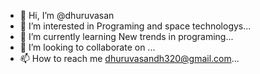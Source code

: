 - 👋 Hi, I’m @dhuruvasan
- 👀 I’m interested in Programing and space technologys...
- 🌱 I’m currently learning New trends in programing...
- 💞️ I’m looking to collaborate on ...
- 📫 How to reach me dhuruvasandh320@gmail.com...

<!---
dhuruvasan/dhuruvasan is a ✨ special ✨ repository because its `README.md` (this file) appears on your GitHub profile.
You can click the Preview link to take a look at your changes.
--->
